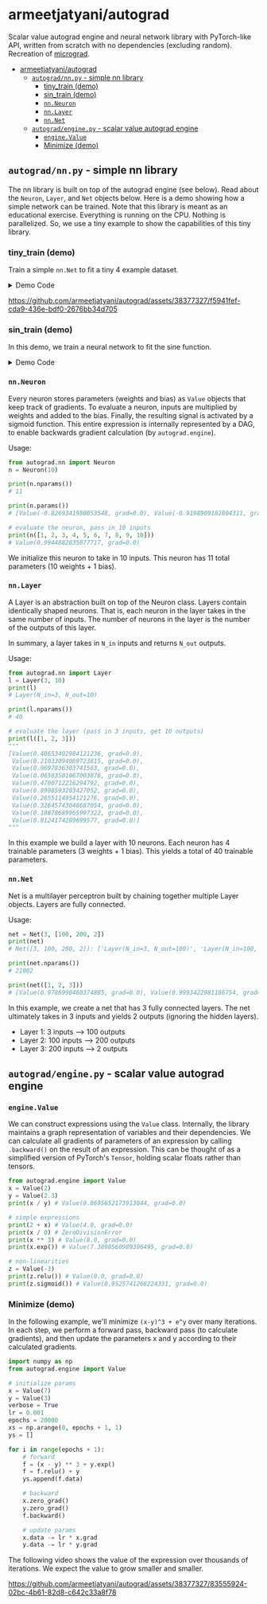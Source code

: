 # armeetjatyani/autograd

Scalar value autograd engine and neural network library with PyTorch-like API, written from scratch with no dependencies (excluding random). Recreation of [micrograd](https://github.com/karpathy/micrograd).

- [armeetjatyani/autograd](#armeetjatyaniautograd)
  - [`autograd/nn.py` - simple nn library](#autogradnnpy---simple-nn-library)
    - [tiny\_train (demo)](#tiny_train-demo)
    - [sin\_train (demo)](#sin_train-demo)
    - [`nn.Neuron`](#nnneuron)
    - [`nn.Layer`](#nnlayer)
    - [`nn.Net`](#nnnet)
  - [`autograd/engine.py` - scalar value autograd engine](#autogradenginepy---scalar-value-autograd-engine)
    - [`engine.Value`](#enginevalue)
    - [Minimize (demo)](#minimize-demo)

## `autograd/nn.py` - simple nn library

The nn library is built on top of the autograd engine (see below). Read about the `Neuron`, `Layer`, and `Net` objects below. Here is a demo showing how a simple network can be trained. Note that this library is meant as an educational exercise. Everything is running on the CPU. Nothing is parallelized. So, we use a tiny example to show the capabilities of this tiny library.

### tiny_train (demo)

Train a simple `nn.Net` to fit a tiny 4 example dataset.

<details>
<summary>Demo Code</summary>

```python
from autograd.engine import Value
import autograd.nn as nn
import tqdm

X = [[1, 2, 3], [2, 3, 4], [-3, 4, -2.3], [-5, 6, -2]]
y = [0, 1, 0, 1]

# construct model
model = nn.Net(3, [10, 1])
print(model)
print(f"trainable_params={model.nparams()}")

lr = 0.01
epochs = 5000

pbar = tqdm.trange(1, epochs + 1, desc="[loss: xxxxxx]")
for epoch in pbar:
    loss = 0
    # forward
    for x, yi in zip(X, y):
        loss += (model(x) - yi) ** 2
    pbar.set_description(f"[loss={str(loss.data)[:6]}][epoch={epoch}]")
    # backward
    model.zero_grad()
    loss.backward()

    # update params
    # does same thing as model.step(lr)
    for p in model.params():
        p.data -= lr * p.grad

print("y_actual:", y)
print("y_pred(class):",[round(model(x).data) for x in X])
print("y_pred:", [model(x).data for x in X])
```

</details>

https://github.com/armeetjatyani/autograd/assets/38377327/f5941fef-cda9-436e-bdf0-2676bb34d705

### sin_train (demo)

In this demo, we train a neural network to fit the sine function.

<details>
<summary>Demo Code</summary>

```python
from autograd.engine import Value
import autograd.nn as nn

"""
generate a dataset for the target function
f(x) = sin(x) + noise
"""
noise = lambda: random.uniform(-0.1, 0.1)
f = lambda x: math.sin(x[0])
X = [[random.uniform(-2 * math.pi, 2 * math.pi)] for i in range(50)]
y = [f(x) + noise() for x in X]

# construct model
model = nn.Net(1, [20, 20, 1])
print(model)
print(f"trainable_params={model.nparams()}")

lr = 0.001
epochs = 500

pbar = tqdm.trange(1, epochs + 1, desc="[loss: xxxxxx]")
for epoch in pbar:
    # forward
    loss = 0
    for x, yi in zip(X, y):
        loss += (model(x) - yi) ** 2
    pbar.set_description(f"[loss={str(loss.data)[:6]}][epoch={epoch}]")

    # backward
    model.zero_grad()
    loss.backward()

    # update params
    model.step(lr)

plt.figure()
X_true = list(np.linspace(-2 * math.pi, 2 * math.pi, 100))
y_true = [math.sin(x) for x in X_true]
plt.plot(X_true, y_true, label="actual", c="gray")
plt.scatter(X_true, [model([x]) for x in X_true], label="predicted")
plt.show()
```

</details>



### `nn.Neuron`

Every neuron stores parameters (weights and bias) as `Value` objects that keep track of gradients. To evaluate a neuron, inputs are multiplied by weights and added to the bias. Finally, the resulting signal is activated by a sigmoid function. This entire expression is internally represented by a DAG, to enable backwards gradient calculation (by `autograd.engine`).

Usage:

```python
from autograd.nn import Neuron
n = Neuron(10)

print(n.nparams())
# 11

print(n.params())
# [Value(-0.8269341980053548, grad=0.0), Value(-0.9198909182804311, grad=0.0), Value(0.23878371951669064, grad=0.0), Value(-0.9616815732362081, grad=0.0), Value(0.7005652557465922, grad=0.0), Value(-0.34538779319877766, grad=0.0), Value(0.8949940702869532, grad=0.0), Value(-0.9398044368005902, grad=0.0), Value(0.009769044293206797, grad=0.0), Value(0.03367950339845449, grad=0.0), Value(0.0, grad=0.0)]

# evaluate the neuron, pass in 10 inputs
print(n([1, 2, 3, 4, 5, 6, 7, 8, 9, 10]))
# Value(0.9944882835077717, grad=0.0)
```

We initialize this neuron to take in 10 inputs. This neuron has 11 total parameters (10 weights + 1 bias).

### `nn.Layer`

A Layer is an abstraction built on top of the Neuron class. Layers contain identically shaped neurons. That is, each neuron in the layer takes in the same number of inputs. The number of neurons in the layer is the number of the outputs of this layer.

In summary, a layer takes in `N_in` inputs and returns `N_out` outputs.

Usage:

```python
from autograd.nn import Layer
l = Layer(3, 10)
print(l)
# Layer(N_in=3, N_out=10)

print(l.nparams())
# 40

# evaluate the layer (pass in 3 inputs, get 10 outputs)
print(l([1, 2, 3]))
"""
[Value(0.48653402984121236, grad=0.0),
 Value(0.21033094069723815, grad=0.0),
 Value(0.9697836303741563, grad=0.0),
 Value(0.06583501067003876, grad=0.0),
 Value(0.4700712216294792, grad=0.0),
 Value(0.8908593203427052, grad=0.0),
 Value(0.2655114954121276, grad=0.0),
 Value(0.32645743048687054, grad=0.0),
 Value(0.18878689965997322, grad=0.0),
 Value(0.8124174289699577, grad=0.0)]
"""
```

In this example we build a layer with 10 neurons. Each neuron has 4 trainable parameters (3 weights + 1 bias). This yields a total of 40 trainable parameters.

### `nn.Net`

Net is a multilayer perceptron built by chaining together multiple Layer objects. Layers are fully connected.

Usage:

```python
net = Net(3, [100, 200, 2])
print(net)
# Net([3, 100, 200, 2]): ['Layer(N_in=3, N_out=100)', 'Layer(N_in=100, N_out=200)', 'Layer(N_in=200, N_out=2)']]

print(net.nparams())
# 21002

print(net([1, 2, 3]))
# [Value(0.9786990460374885, grad=0.0), Value(0.9993422981186754, grad=0.0)]
```

In this example, we create a net that has 3 fully connected layers. The net ultimately takes in 3 inputs and yields 2 outputs (ignoring the hidden layers).

- Layer 1: 3 inputs --> 100 outputs
- Layer 2: 100 inputs --> 200 outputs
- Layer 3: 200 inputs --> 2 outputs

## `autograd/engine.py` - scalar value autograd engine

### `engine.Value`

We can construct expressions using the `Value` class. Internally, the library maintains a graph representation of variables and their dependencies. We can calculate all gradients of parameters of an expression by calling `.backward()` on the result of an expression. This can be thought of as a simplified version of PyTorch's `Tensor`, holding scalar floats rather than tensors.

```python
from autograd.engine import Value
x = Value(2)
y = Value(2.3)
print(x / y) # Value(0.8695652173913044, grad=0.0)

# simple expressions
print(2 + x) # Value(4.0, grad=0.0)
print(x / 0) # ZeroDivisionError
print(x ** 3) # Value(8.0, grad=0.0)
print(x.exp()) # Value(7.3890560989306495, grad=0.0)

# non-linearities
z = Value(-3)
print(z.relu()) # Value(0.0, grad=0.0)
print(z.sigmoid()) # Value(0.9525741268224331, grad=0.0)
```

### Minimize (demo)

In the following example, we'll minimize `(x-y)^3 + e^y` over many iterations. In each step, we perform a forward pass, backward pass (to calculate gradients), and then update the parameters x and y according to their calculated gradients.

```python
import numpy as np
from autograd.engine import Value

# initialize params
x = Value(7)
y = Value(3)
verbose = True
lr = 0.001
epochs = 20000
xs = np.arange(0, epochs + 1, 1)
ys = []

for i in range(epochs + 1):
    # forward
    f = (x - y) ** 3 + y.exp()
    f = f.relu() + y
    ys.append(f.data)

    # backward
    x.zero_grad()
    y.zero_grad()
    f.backward()

    # update params
    x.data -= lr * x.grad
    y.data -= lr * y.grad
```

The following video shows the value of the expression over thousands of iterations. We expect the value to grow smaller and smaller.

https://github.com/armeetjatyani/autograd/assets/38377327/83555924-02bc-4b61-82d8-c642c33a8f78

